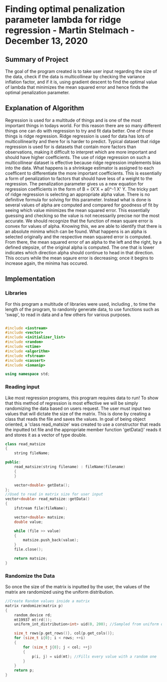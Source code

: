 # Finding optimal penalization parameter lambda for ridge regression - Martin Stelmach - December 13, 2020

## Summary of Project

The goal of the program created is to take user input regarding the size of the data, check if the data is multicollinear by checking the variance inflation factor, and if it is, using gradient descent to find the optimal value of lambda that minimizes the mean squared error and hence finds the optimal penalization parameter.

## Explanation of Algorithm

Regression is used for a multitude of things and is one of the most important things in todays world. For this reason there are so many different things one can do with regression to try and fit data better. One of those things is ridge regression. Ridge regression is used for data has lots of multicollinearity and there for is harder to predict. Typical dataset that ridge regression is used for is datasets that contain more factors than observations, making it difficult to interpret which are more important and should have higher coefficients. The use of ridge regression on such a multicollinear dataset is effective because ridge regression implements bias into the data. What happens is a shrinkage estimator is assigned to each coefficent to differentiate the more important coefficients. This is essentially a form of penalization to factors that should have less of a weight to the regression. The penalization parameter gives us a new equation for regression coefficients in the form of B = (X'X + aI)^-1 X' Y. The tricky part of ridge regression is selecting an appropriate alpha value. There is no definitive formula for solving for this parameter. Instead what is done is several values of alpha are computed and compared for goodness of fit by seeing which value minimizes the mean squared error. This essentially guessing and checking so the value is not necessarily precise nor the most accurate. We should recognize that the function of mean square error is convex for values of alpha. Knowing this, we are able to identify that there is an absolute minima which can be found. What happens is an alpha is selected originally and the respective mean squared error is computed. From there, the mean squared error of an alpha to the left and the right, by a defined stepsize, of the original alpha is computed. The one that is lower indicates which direction alpha should continue to head in that direction. This occurs while the mean sqaure error is decreasing; once it begins to increase again, the minima has occured. 

## Implementation

### Libraries 
For this program a multitude of libraries were used, including <ctime>, to time the length of the program, <random> to randomly generate data, <algorithm> to use functions such as 'swap', <fstream> to read in data and a few others for various purposes.
  
``` cpp

#include <iostream>
#include <vector>
#include <initializer_list>
#include <random>
#include <ctime>
#include <algorithm>
#include <fstream>
#include <cassert>
#include <iomanip>

using namespace std;
```

### Reading input

Like most regression programs, this program requires data to run! To show that this method of regression is most effective we will be simply randomizing the data based on users request. The user must input two values that will dictate the size of the matrix. This is done by creating a class that reads the file and saves the values. In goal of being object oriented, a 'class read_matsize' was created to use a constructor that reads the inputted txt file and the appropriate member function 'getData()' reads it and stores it as a vector of type double. 

```cpp
class read_matsize
{
    string fileName;

public:
    read_matsize(string filename) : fileName(filename)
    {
    }

    vector<double> getData();
};
//Used to read in matrix size for user input
vector<double> read_matsize::getData()
{
    ifstream file(fileName);

    vector<double> matsize;
    double value;

    while (file >> value)
    {
        matsize.push_back(value);
    }
    file.close();

    return matsize;
}
```

### Randomize the Data

So once the size of the matrix is inputted by the user, the values of the matrix are randomized using the uniform distribution. 

```cpp
//Create Random values inside a matrix
matrix randomize(matrix p)
{
    random_device rd;
    mt19937 mt(rd());
    uniform_int_distribution<int> uid(0, 200); //Sampled from uniform distribution

    size_t rows{p.get_rows()}, col{p.get_cols()};
    for (size_t i{0}; i < rows; ++i)
    {
        for (size_t j{0}; j < col; ++j)
        {
            p(i, j) = uid(mt); //Fills every value with a random one
        }
    }
    return p;
}
```
